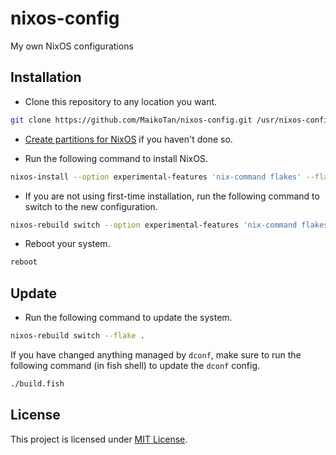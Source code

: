 # nixos-config

My own NixOS configurations

## Installation

- Clone this repository to any location you want.

```bash
git clone https://github.com/MaikoTan/nixos-config.git /usr/nixos-config
```

- [Create partitions for NixOS](https://nixos.org/manual/nixos/stable/#sec-installation-manual-partitioning) if you haven't done so.

- Run the following command to install NixOS.

```bash
nixos-install --option experimental-features 'nix-command flakes' --flake "/usr/nixos-config#<hostname>"
```

- If you are not using first-time installation, run the following command to switch to the new configuration.

```bash
nixos-rebuild switch --option experimental-features 'nix-command flakes' --flake ".#<hostname>"
```

- Reboot your system.

```bash
reboot
```

## Update

- Run the following command to update the system.

```bash
nixos-rebuild switch --flake .
```

If you have changed anything managed by `dconf`, make sure to run the following command (in fish shell) to update the `dconf` config.

```bash
./build.fish
```

## License

This project is licensed under [MIT License](./LICENSE).
